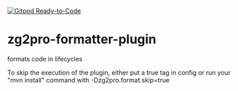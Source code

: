 [![Gitpod Ready-to-Code](https://img.shields.io/badge/Gitpod-Ready--to--Code-blue?logo=gitpod)](https://gitpod.io/#https://github.com/zg2pro/zg2pro-formatter-plugin) 

# zg2pro-formatter-plugin
formats code in lifecycles

To skip the execution of the plugin, either put a <skip>true</skip> tag in config or run your "mvn install" command with -Dzg2pro.format.skip=true


